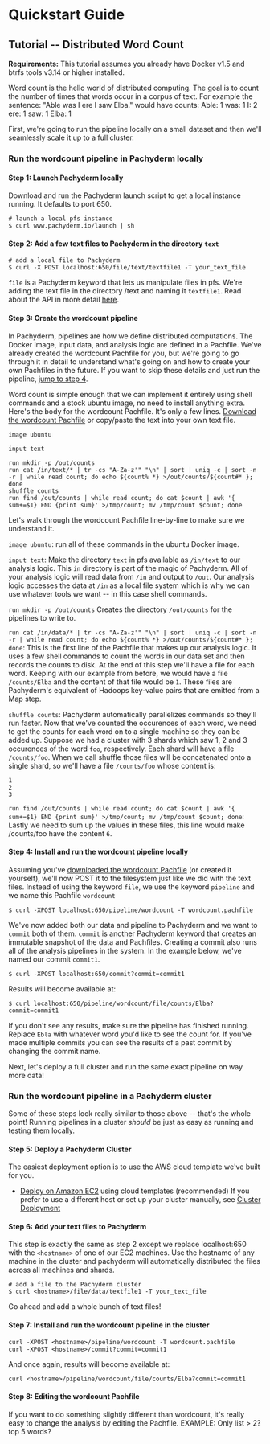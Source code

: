 # Quickstart Guide
## Tutorial -- Distributed Word Count
__Requirements:__ This tutorial assumes you already have Docker v1.5 and btrfs tools v3.14 or higher installed.

Word count is the hello world of distributed computing. The goal is to count the number of times that words occur in a corpus of text. For example the sentence: "Able was I ere I saw Elba." would have counts:
Able: 1
was: 1
I: 2
ere: 1
saw: 1
Elba: 1

First, we're going to run the pipeline locally on a small dataset and then we'll seamlessly scale it up to a full cluster.
### Run the wordcount pipeline in Pachyderm locally
#### Step 1: Launch Pachyderm locally
Download and run the Pachyderm launch script to get a local instance running. It defaults to port 650.
```shell
# launch a local pfs instance
$ curl www.pachyderm.io/launch | sh
```
#### Step 2: Add a few text files to Pachyderm in the directory `text`
```shell
# add a local file to Pachyderm
$ curl -X POST localhost:650/file/text/textfile1 -T your_text_file
```
`file` is a Pachyderm keyword that lets us manipulate files in pfs. We're adding the text file in the directory /text and naming it `textfile1`. Read about the API in more detail [here](https://github.com/pachyderm/pfs/#the-pachyderm-http-api).

#### Step 3: Create the wordcount pipeline
In Pachyderm, pipelines are how we define distributed computations. The Docker image, input data, and analysis logic are defined in a Pachfile. We've already created the wordcount Pachfile for you, but we're going to go through it in detail to understand what's going on and how to create your own Pachfiles in the future. If you want to skip these details and just run the pipeline, [jump to step 4](https://github.com/pachyderm/pfs/blob/next/examples/WordCount.md#step-4-install-and-run-the-wordcount-pipeline-locally).

Word count is simple enough that we can implement it entirely using shell commands and a stock ubuntu image, no need to install anything extra. Here's the body for the wordcount Pachfile. It's only a few lines. [Download the wordcount Pachfile]() or copy/paste the text into your own text file.  

```shell
image ubuntu

input text

run mkdir -p /out/counts
run cat /in/text/* | tr -cs "A-Za-z'" "\n" | sort | uniq -c | sort -n -r | while read count; do echo ${count% *} >/out/counts/${count#* }; done
shuffle counts
run find /out/counts | while read count; do cat $count | awk '{ sum+=$1} END {print sum}' >/tmp/count; mv /tmp/count $count; done
```
Let's walk through the wordcount Pachfile line-by-line to make sure we understand it.

`image ubuntu`: run all of these commands in the ubuntu Docker image.

`input text`: Make the directory `text` in pfs available as `/in/text` to our analysis logic. This `in` directory is part of the magic of Pachyderm. All of your analysis logic will read data from `/in` and output to `/out`. Our analysis logic accesses the data at `/in` as a local file system which is why we can use whatever tools we want -- in this case shell commands.  

`run mkdir -p /out/counts` Creates the directory `/out/counts` for the pipelines to write to.

`run cat /in/data/* | tr -cs "A-Za-z'" "\n" | sort | uniq -c | sort -n -r | while read count; do echo ${count% *} >/out/counts/${count#* }; done`:  This is the first  line of the Pachfile that makes up our analysis logic. It uses a few shell
commands to count the words in our data set and then records the counts to disk. At the end of this step we'll have a file for each word. Keeping with our example from before, we would have a file `/counts/Elba` and the content of
that file would be `1`. These files are Pachyderm's equivalent of Hadoops key-value pairs that are
emitted from a Map step.

`shuffle counts`: Pachyderm automatically parallelizes commands so they'll run faster. Now that
we've counted the occurences of each word, we need to get the counts for each word on to a
single machine so they can be added up. Suppose we had a cluster with 3 shards
which saw 1, 2 and 3 occurences of the word `foo`, respectively. Each shard will
have a file `/counts/foo`. When we call shuffle those files will be
concatenated onto a single shard, so we'll have a file `/counts/foo` whose content is:
```
1
2
3
```

`run find /out/counts | while read count; do cat $count | awk '{ sum+=$1} END {print sum}' >/tmp/count; mv /tmp/count $count; done`: Lastly we need to sum up the values in these files, this line would make /counts/foo have the content `6`.

#### Step 4: Install and run the wordcount pipeline locally
Assuming you've [downloaded the wordcount Pachfile]() (or created it yourself), we'll now POST it to the filesystem just like we did with the text files. Instead of using the keyword `file`, we use the keyword `pipeline` and we name this Pachfile `wordcount`
```shell
$ curl -XPOST localhost:650/pipeline/wordcount -T wordcount.pachfile
```
We've now added both our data and pipeline to Pachyderm and we want to `commit` both of them. `commit` is another Pachyderm keyword that creates an immutable snapshot of the data and Pachfiles. Creating a commit also runs all of the analysis pipelines in the system. In the example below, we've named our commit `commit1`.
```shell
$ curl -XPOST localhost:650/commit?commit=commit1
```
Results will become available at:
```
$ curl localhost:650/pipeline/wordcount/file/counts/Elba?commit=commit1
```
If you don't see any results, make sure the pipeline has finished running. Replace `Ebla` with whatever word you'd like to see the count for. If you've made multiple commits you can see the results of a past commit by changing the commit name. 

Next, let's deploy a full cluster and run the same exact pipeline on way more data! 

### Run the wordcount pipeline in a Pachyderm cluster
Some of these steps look really similar to those above -- that's the whole point! Running pipelines in a cluster _should_ be just as easy as running and testing them locally. 

#### Step 5: Deploy a Pachyderm Cluster
The easiest deployment option is to use the AWS cloud template we've built for you.
- [Deploy on Amazon EC2](https://console.aws.amazon.com/cloudformation/home?region=us-west-1#/stacks/new?stackName=Pachyderm&templateURL=https:%2F%2Fs3-us-west-1.amazonaws.com%2Fpachyderm-templates%2Ftemplate) using cloud templates (recommended)
 If you prefer to use a different host or set up your cluster manually, see [Cluster Deployment](https://github.com/pachyderm/pfs#creating-a-pachyderm-cluster)

#### Step 6: Add your text files to Pachyderm
This step is exactly the same as step 2 except we replace localhost:650 with the `<hostname>` of one of our EC2 machines. Use the hostname of any machine in the cluster and pachyderm will automatically distributed the files across all machines and shards.
```shell
# add a file to the Pachyderm cluster
$ curl <hostname>/file/data/textfile1 -T your_text_file
```
Go ahead and add a whole bunch of text files!

#### Step 7: Install and run the wordcount pipeline in the cluster
```shell
curl -XPOST <hostname>/pipeline/wordcount -T wordcount.pachfile
curl -XPOST <hostname>/commit?commit=commit1
```

And once again, results will become available at:
```
curl <hostname>/pipeline/wordcount/file/counts/Elba?commit=commit1
```
#### Step 8: Editing the wordcount Pachfile
If you want to do something slightly different than wordcount, it's really easy to change the analysis by editing the Pachfile. EXAMPLE: Only list > 2? top 5 words?

